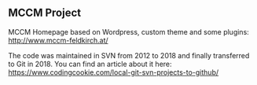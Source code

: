## MCCM Project

MCCM Homepage based on Wordpress, custom theme and some plugins: http://www.mccm-feldkirch.at/

The code was maintained in SVN from 2012 to 2018 and finally transferred to Git in 2018.
You can find an article about it here: https://www.codingcookie.com/local-git-svn-projects-to-github/